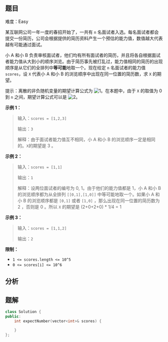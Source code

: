 
## 题目
难度：Easy
<p>某互联网公司一年一度的春招开始了，一共有 <code>n</code> 名面试者入选。每名面试者都会提交一份简历，公司会根据提供的简历资料产生一个预估的能力值，数值越大代表越有可能通过面试。</p>

<p>小 A 和小 B 负责审核面试者，他们均有所有面试者的简历，并且将各自根据面试者能力值从大到小的顺序浏览。由于简历事先被打乱过，能力值相同的简历的出现顺序是从它们的全排列中<strong>等可能</strong>地取一个。现在给定 <code>n</code> 名面试者的能力值 <code>scores</code>，设 <code>X</code> 代表小 A 和小 B 的浏览顺序中出现在同一位置的简历数，求 <code>X</code> 的期望。</p>

<p>提示：离散的非负随机变量的期望计算公式为 <img alt="1" src="http://latex.codecogs.com/svg.latex?E%28X%29%3D%5Csum_%7Bk%3D1%7D%5E%7B%5Cinfty%7D%20k%20%5CPr%28X%20%3D%20k%29" />。在本题中，由于 <code>X</code> 的取值为 0 到 <code>n</code> 之间，期望计算公式可以是 <img alt="2" src="http://latex.codecogs.com/svg.latex?E%28X%29%3D%5Csum_%7Bk%3D1%7D%5E%7Bn%7D%20k%20%5CPr%28X%20%3D%20k%29" />。</p>

<p><strong>示例 1：</strong></p>

<blockquote>
<p>输入：<code>scores = [1,2,3]</code></p>

<p>输出：<code>3</code></p>

<p>解释：由于面试者能力值互不相同，小 A 和小 B 的浏览顺序一定是相同的。<code>X</code>的期望是 3 。</p>
</blockquote>

<p><strong>示例 2：</strong></p>

<blockquote>
<p>输入：<code>scores = [1,1]</code></p>

<p>输出：<code>1</code></p>

<p>解释：设两位面试者的编号为 0, 1。由于他们的能力值都是 1，小 A 和小 B 的浏览顺序都为从全排列 <code>[[0,1],[1,0]]</code> 中等可能地取一个。如果小 A 和小 B 的浏览顺序都是 <code>[0,1]</code> 或者 <code>[1,0]</code> ，那么出现在同一位置的简历数为 2 ，否则是 0 。所以 <code>X</code> 的期望是 (2+0+2+0) * 1/4 = 1</p>
</blockquote>

<p><strong>示例 3：</strong></p>

<blockquote>
<p>输入：<code>scores = [1,1,2]</code></p>

<p>输出：<code>2</code></p>
</blockquote>

<p><strong>限制：</strong></p>

<ul>
	<li><code>1 &lt;= scores.length &lt;= 10^5</code></li>
	<li><code>0 &lt;= scores[i] &lt;= 10^6</code></li>
</ul>

## 分析

## 题解
```cpp
class Solution {
public:
    int expectNumber(vector<int>& scores) {

    }
};
```